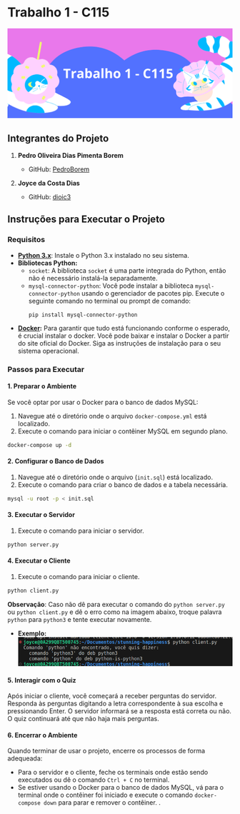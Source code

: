 # Trabalho 1 - C115

![C115](./img/banner-atual.png)

## Integrantes do Projeto

1. **Pedro Oliveira Dias Pimenta Borem**
   - GitHub: [PedroBorem](https://github.com/PedroBorem)

2. **Joyce da Costa Dias**
   - GitHub: [dioic3](https://github.com/dioic3)

## Instruções para Executar o Projeto

### Requisitos

- **[Python 3.x](https://www.python.org/downloads/)**: Instale o Python 3.x instalado no seu sistema.
- **Bibliotecas Python:**
  - `socket`: A biblioteca `socket` é uma parte integrada do Python, então não é necessário instalá-la separadamente.
  - `mysql-connector-python`: Você pode instalar a biblioteca `mysql-connector-python` usando o gerenciador de pacotes pip. Execute o seguinte comando no terminal ou prompt de comando:
    ```
    pip install mysql-connector-python
    ```
- **[Docker](https://docs.docker.com/get-docker/):** Para garantir que tudo está funcionando conforme o esperado, é crucial instalar o docker. Você pode baixar e instalar o Docker a partir do site oficial do Docker. Siga as instruções de instalação para o seu sistema operacional.

### Passos para Executar

#### 1. Preparar o Ambiente

Se você optar por usar o Docker para o banco de dados MySQL:
1. Navegue até o diretório onde o arquivo `docker-compose.yml` está localizado.
2. Execute o comando para iniciar o contêiner MySQL em segundo plano.

```bash
docker-compose up -d
```

#### 2. Configurar o Banco de Dados

1. Navegue até o diretório onde o arquivo (`init.sql`) está localizado.
2. Execute o comando para criar o banco de dados e a tabela necessária.
```bash
mysql -u root -p < init.sql
```

#### 3. Executar o Servidor
1. Execute o comando para iniciar o servidor.
```bash
python server.py
```

#### 4. Executar o Cliente

1. Execute o comando para iniciar o cliente.
```bash
python client.py
```

**Observação**: Caso não dê para executar o comando do `python server.py` ou `python client.py` e dê o erro como na imagem abaixo, troque palavra `python` para `python3` e tente executar novamente.

- **Exemplo:**
![C115](./img/python3.png)

#### 5. Interagir com o Quiz

Após iniciar o cliente, você começará a receber perguntas do servidor. Responda às perguntas digitando a letra correspondente à sua escolha e pressionando Enter. O servidor informará se a resposta está correta ou não. O quiz continuará até que não haja mais perguntas.

#### 6. Encerrar o Ambiente

Quando terminar de usar o projeto, encerre os processos de forma adequeada:

- Para o servidor e o cliente, feche os terminais onde estão sendo executados ou dê o comando `Ctrl + C` no terminal.
- Se estiver usando o Docker para o banco de dados MySQL, vá para o terminal onde o contêiner foi iniciado e execute o comando `docker-compose down` para parar e remover o contêiner.
.

